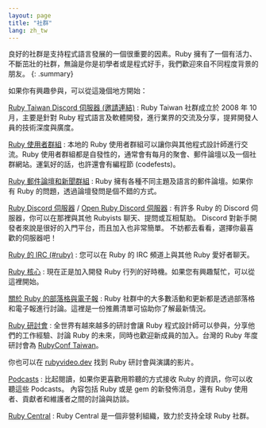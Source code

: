 ```yaml
---
layout: page
title: "社群"
lang: zh_tw
---
```


良好的社群是支持程式語言發展的一個很重要的因素。Ruby 擁有了一個有活力、不斷茁壯的社群，無論是你是初學者或是程式好手，我們歡迎來自不同程度背景的朋友。
{: .summary}

如果你有興趣參與，可以從這幾個地方開始：

[Ruby Taiwan Discord 伺服器 (邀請連結)][ruby-tw-discord]
: Ruby Taiwan 社群成立於 2008 年 10 月，主要是針對 Ruby
  程式語言及軟體開發，進行業界的交流及分享，提昇開發人員的技術深度與廣度。

[Ruby 使用者群組](/zh_tw/community/user-groups/)
: 本地的 Ruby 使用者群組可以讓你與其他程式設計師進行交流。Ruby
  使用者群組都是自發性的，通常會有每月的聚會、郵件論壇以及一個社群網站。運氣好的話，也許還會有編程節 (codefests)。

[Ruby 郵件論壇和新聞群組](/zh_tw/community/mailing-lists/)
: Ruby 擁有各種不同主題及語言的郵件論壇。如果你有 Ruby 的問題，透過論壇發問是個不錯的方式。

[Ruby Discord 伺服器][ruby-discord] / [Open Ruby Discord 伺服器][open-ruby-discord]
: 有許多 Ruby 的 Discord 伺服器，你可以在那裡與其他 Rubyists 聊天、提問或互相幫助。
  Discord 對新手開發者來說是很好的入門平台，而且加入也非常簡單。
  不妨都去看看，選擇你最喜歡的伺服器吧！

[Ruby 的 IRC (#ruby)][ruby-irc]
: 您可以在 Ruby 的 IRC 頻道上與其他 Ruby 愛好者聊天。

[Ruby 核心](/zh_tw/community/ruby-core)
: 現在正是加入開發 Ruby 行列的好時機。如果您有興趣幫忙，可以從這裡開始。

[關於 Ruby 的部落格與電子報](/zh_tw/community/weblogs/)
: Ruby 社群中的大多數活動和更新都是透過部落格和電子報進行討論。這裡是一份推薦清單可協助你了解最新情況。

[Ruby 研討會](/zh_tw/community/conferences/)
: 全世界有越來越多的研討會讓 Ruby 程式設計師可以參與，分享他們的工作經驗、討論 Ruby 的未來，同時也歡迎新成員的加入。台灣的
  Ruby 年度研討會為 [RubyConf Taiwan](http://rubyconf.tw)。

  你也可以在 [rubyvideo.dev][rubyvideo] 找到 Ruby 研討會與演講的影片。

[Podcasts](/zh_tw/community/podcasts/)
: 比起閱讀，如果你更喜歡用聆聽的方式接收 Ruby 的資訊，你可以收聽這些 Podcasts。
  內容包括 Ruby 或是 gem 的新發佈消息，還有 Ruby 使用者、貢獻者和維護者之間的討論與訪談。

[Ruby Central][ruby-central]
: Ruby Central 是一個非營利組織，致力於支持全球 Ruby 社群。

[ruby-tw-discord]: https://discord.gg/yaYHWQsmcz
[ruby-irc]: https://web.libera.chat/#ruby
[ruby-central]: http://rubycentral.org/
[ruby-discord]: https://discord.gg/ad2acQFtkh
[open-ruby-discord]: https://discord.gg/bvbpn85dt2
[rubyvideo]: https://rubyvideo.dev
